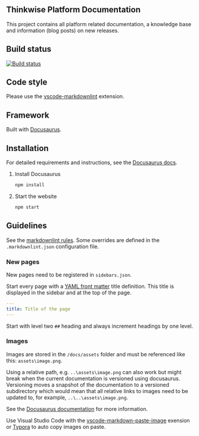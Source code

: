 ## Thinkwise Platform Documentation

This project contains all platform related documentation, a knowledge base and information (blog posts) on new releases.

## Build status

[![Build status](https://dev.azure.com/thinkwise/Documentation/_apis/build/status/Documentation-CI)](https://dev.azure.com/thinkwise/Documentation/_build/latest?definitionId=57)

## Code style

Please use the [vscode-markdownlint](https://github.com/DavidAnson/vscode-markdownlint) extension.

## Framework

Built with [Docusaurus](https://docusaurus.io/).

## Installation

For detailed requirements and instructions, see the [Docusaurus docs](https://docusaurus.io/docs/en/installation).

1. Install Docusaurus

   ```sh
   npm install
   ```

2. Start the website

   ```sh
   npm start
   ```

## Guidelines

See the [markdownlint rules](https://github.com/DavidAnson/markdownlint/blob/master/doc/Rules.md). Some overrides are defined in the `.markdownlint.json` configuration file.

### New pages

New pages need to be registered in `sidebars.json`.

Start every page with a [YAML front matter](http://assemble.io/docs/YAML-front-matter.html) title definition. This title is displayed in the sidebar and at the top of the page.

```yaml
---
title: Title of the page
---
```

Start with level two `##` heading and always increment headings by one level.

### Images

Images are stored in the `/docs/assets` folder and must be referenced like this: `assets\image.png`.

Using a relative path, e.g. `..\assets\image.png` can also work but might break when the current documentation is versioned using docusaurus.
Versioning moves a snapshot of the documentation to a versioned subdirectory which would mean that all relative links to images need to be updated to, for example, `..\..\assets\image.png`.

See the [Docusaurus documentation](https://docusaurus.io/docs/en/doc-markdown#linking-to-images-and-other-assets) for more information.

Use Visual Studio Code with the [vscode-markdown-paste-image](https://github.com/telesoho/vscode-markdown-paste-image) exension or [Typora](https://typora.io/) to auto copy images on paste.